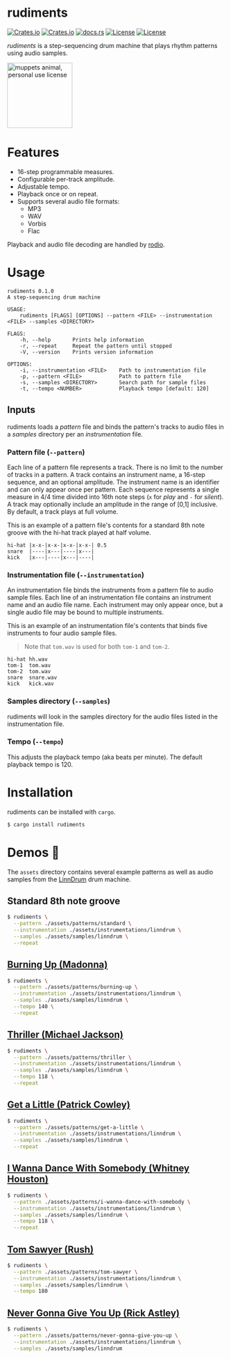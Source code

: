 # rudiments

[![Crates.io](https://img.shields.io/crates/v/rudiments?style=flat-square)](https://crates.io/crates/rudiments)
[![Crates.io](https://img.shields.io/crates/d/rudiments?style=flat-square)](https://crates.io/crates/rudiments)
[![docs.rs](https://docs.rs/rudiments/badge.svg)](https://docs.rs/rudiments)
[![License](https://img.shields.io/badge/license-Apache%202.0-blue?style=flat-square)](https://github.com/jonasrmichel/rudiments/blob/master/LICENSE-APACHE)
[![License](https://img.shields.io/badge/license-MIT-blue?style=flat-square)](https://github.com/jonasrmichel/rudiments/blob/master/LICENSE-MIT)

*rudiments* is a step-sequencing drum machine that plays rhythm patterns using
audio samples.

<img src="https://github.com/jonasrmichel/rudiments/raw/master/assets/images/animal.png" alt="muppets animal, personal use license" width="150">

# Features

- 16-step programmable measures.
- Configurable per-track amplitude.
- Adjustable tempo.
- Playback once or on repeat.
- Supports several audio file formats:
    - MP3
    - WAV
    - Vorbis
    - Flac

Playback and audio file decoding are handled by [rodio](https://github.com/RustAudio/rodio).

# Usage

```text
rudiments 0.1.0
A step-sequencing drum machine

USAGE:
    rudiments [FLAGS] [OPTIONS] --pattern <FILE> --instrumentation <FILE> --samples <DIRECTORY>

FLAGS:
    -h, --help       Prints help information
    -r, --repeat     Repeat the pattern until stopped
    -V, --version    Prints version information

OPTIONS:
    -i, --instrumentation <FILE>    Path to instrumentation file
    -p, --pattern <FILE>            Path to pattern file
    -s, --samples <DIRECTORY>       Search path for sample files
    -t, --tempo <NUMBER>            Playback tempo [default: 120]
```

## Inputs

rudiments loads a *pattern* file and binds the pattern's tracks to audio files 
in a *samples* directory per an *instrumentation* file.

### Pattern file (`--pattern`)

Each line of a pattern file represents a track. There is no limit to the number
of tracks in a pattern. A track contains an instrument name, a 16-step sequence,
and an optional amplitude. The instrument name is an identifier and can only
appear once per pattern. Each sequence represents a single measure in 4/4 time
divided into 16th note steps (`x` for *play* and `-` for *silent*).
A track may optionally include an amplitude in the range of [0,1] inclusive.
By default, a track plays at full volume.

This is an example of a pattern file's contents for a standard 8th note groove
with the hi-hat track played at half volume.

```text
hi-hat |x-x-|x-x-|x-x-|x-x-| 0.5
snare  |----|x---|----|x---|
kick   |x---|----|x---|----|
```

### Instrumentation file (`--instrumentation`)

An instrumentation file binds the instruments from a pattern file to audio
sample files. Each line of an instrumentation file contains an instrument name
and an audio file name. Each instrument may only appear once, but a single
audio file may be bound to multiple instruments.

This is an example of an instrumentation file's contents that binds five
instruments to four audio sample files. 

> Note that `tom.wav` is used for both `tom-1` and `tom-2`.

```text
hi-hat hh.wav
tom-1  tom.wav
tom-2  tom.wav
snare  snare.wav
kick   kick.wav
```

### Samples directory (`--samples`)

rudiments will look in the samples directory for the audio files listed in the 
instrumentation file.

### Tempo (`--tempo`)

This adjusts the playback tempo (aka beats per minute). The default playback 
tempo is 120.

# Installation

rudiments can be installed with `cargo`.

```bash
$ cargo install rudiments
```

# Demos :drum:

The `assets` directory contains several example patterns as well as audio samples
from the [LinnDrum](https://en.wikipedia.org/wiki/LinnDrum) drum machine.

## Standard 8th note groove

```bash
$ rudiments \
  --pattern ./assets/patterns/standard \
  --instrumentation ./assets/instrumentations/linndrum \
  --samples ./assets/samples/linndrum \
  --repeat
```

## [Burning Up (Madonna)](https://www.youtube.com/watch?v=pufec0Hps00)

```bash
$ rudiments \
  --pattern ./assets/patterns/burning-up \
  --instrumentation ./assets/instrumentations/linndrum \
  --samples ./assets/samples/linndrum \
  --tempo 140 \
  --repeat
```

## [Thriller (Michael Jackson)](https://www.youtube.com/watch?v=sOnqjkJTMaA)

```bash
$ rudiments \
  --pattern ./assets/patterns/thriller \
  --instrumentation ./assets/instrumentations/linndrum \
  --samples ./assets/samples/linndrum \
  --tempo 118 \
  --repeat
```

## [Get a Little (Patrick Cowley)](https://www.youtube.com/watch?v=meZK5GlLy98)

```bash
$ rudiments \
  --pattern ./assets/patterns/get-a-little \
  --instrumentation ./assets/instrumentations/linndrum \
  --samples ./assets/samples/linndrum \
  --repeat
```

## [I Wanna Dance With Somebody (Whitney Houston)](https://www.youtube.com/watch?v=eH3giaIzONA)

```bash
$ rudiments \
  --pattern ./assets/patterns/i-wanna-dance-with-somebody \
  --instrumentation ./assets/instrumentations/linndrum \
  --samples ./assets/samples/linndrum \
  --tempo 118 \
  --repeat
```

## [Tom Sawyer (Rush)](https://www.youtube.com/watch?v=auLBLk4ibAk)

```bash
$ rudiments \
  --pattern ./assets/patterns/tom-sawyer \
  --instrumentation ./assets/instrumentations/linndrum \
  --samples ./assets/samples/linndrum \
  --tempo 180
```

## [Never Gonna Give You Up (Rick Astley)](https://www.youtube.com/watch?v=dQw4w9WgXcQ)

```bash
$ rudiments \
  --pattern ./assets/patterns/never-gonna-give-you-up \
  --instrumentation ./assets/instrumentations/linndrum \
  --samples ./assets/samples/linndrum
```
